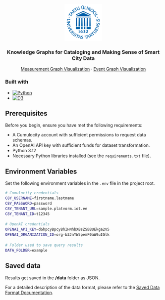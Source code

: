 <br />
<div align="center">
  <a href="https://github.com/othneildrew/Best-README-Template">
    <img src="images/ut_logo.png" alt="Logo" width="120" height="120">
  </a>

  <h3 align="center">Knowledge Graphs for Cataloging and Making Sense of Smart City Data</h3>

  <p align="center">
    <a href="https://kodu.ut.ee/~kadalipp/Measurements/Test/network.html">Measurement Graph Visualization</a>
    ·
    <a href="https://kodu.ut.ee/~kadalipp/Events/Test/network.html">Event Graph Visualization</a>
  </p>
</div>


### Built with

* [![Python][Python.org]][Python-url]
* [![D3][D3.js]][D3-url]
  



<!-- MARKDOWN LINKS & IMAGES -->
<!-- https://www.markdownguide.org/basic-syntax/#reference-style-links -->
[Python.org]: https://img.shields.io/badge/python-3670A0?style=for-the-badge&logo=python&logoColor=ffdd54
[Python-url]: https://www.python.org/
[D3.js]: https://img.shields.io/badge/D3.js-F9A03C?logo=d3dotjs&logoColor=fff&style=for-the-badge
[D3-url]: https://d3js.org/
[ChatGPT]: https://img.shields.io/badge/chatGPT-74aa9c?logo=openai&logoColor=white&style=for-the-badge
[ChatGPT-url]: https://platform.openai.com/docs/api-reference

## Prerequisites

Before you begin, ensure you have met the following requirements:

- A Cumulocity account with sufficient permissions to request data schemas.
- An OpenAI API key with sufficient funds for dataset transformation.
- Python 3.12
- Necessary Python libraries installed (see the `requirements.txt` file).

## Environment Variables

Set the following environment variables in the `.env` file in the project root.

```bash
# Cumulocity credentials
C8Y_USERNAME=firstname.lastname
C8Y_PASSWORD=password
C8Y_TENANT_URL=sample.platvorm.iot.ee
C8Y_TENANT_ID=t12345

# OpenAI credentials
OPENAI_API_KEY=dGhpcyBpcyBhIHNhbXBsZSBBUEkga2V5
OPENAI_ORGANIZATION_ID=org-b3JnYW5pemF0aW9uIGlk

# Folder used to save query results
DATA_FOLDER=example
```

## Saved data

Results get saved in the **/data** folder as JSON.

For a detailed description of the data format, please refer to the [Saved Data Format Documentation](/docs/README.md).


